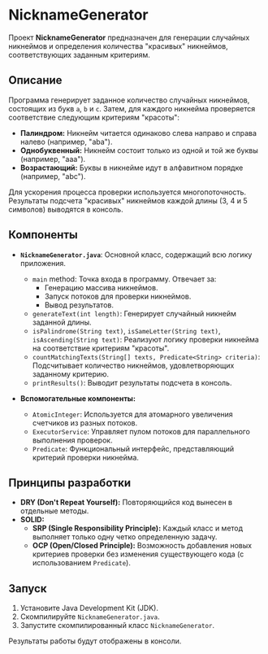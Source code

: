 # NicknameGenerator

Проект **NicknameGenerator** предназначен для генерации случайных никнеймов и определения количества "красивых" никнеймов, соответствующих заданным критериям.

## Описание

Программа генерирует заданное количество случайных никнеймов, состоящих из букв `a`, `b` и `c`. Затем, для каждого никнейма проверяется соответствие следующим критериям "красоты":

*   **Палиндром:** Никнейм читается одинаково слева направо и справа налево (например, "aba").
*   **Однобуквенный:** Никнейм состоит только из одной и той же буквы (например, "aaa").
*   **Возрастающий:** Буквы в никнейме идут в алфавитном порядке (например, "abc").

Для ускорения процесса проверки используется многопоточность. Результаты подсчета "красивых" никнеймов каждой длины (3, 4 и 5 символов) выводятся в консоль.

## Компоненты

*   **`NicknameGenerator.java`**: Основной класс, содержащий всю логику приложения.
    *   `main` method: Точка входа в программу. Отвечает за:
        *   Генерацию массива никнеймов.
        *   Запуск потоков для проверки никнеймов.
        *   Вывод результатов.
    *   `generateText(int length)`: Генерирует случайный никнейм заданной длины.
    *   `isPalindrome(String text)`, `isSameLetter(String text)`, `isAscending(String text)`: Реализуют логику проверки никнейма на соответствие критериям "красоты".
    *   `countMatchingTexts(String[] texts, Predicate<String> criteria)`: Подсчитывает количество никнеймов, удовлетворяющих заданному критерию.
    *   `printResults()`: Выводит результаты подсчета в консоль.

*   **Вспомогательные компоненты:**
    *   `AtomicInteger`: Используется для атомарного увеличения счетчиков из разных потоков.
    *   `ExecutorService`: Управляет пулом потоков для параллельного выполнения проверок.
    *   `Predicate`: Функциональный интерфейс, представляющий критерий проверки никнейма.

## Принципы разработки

*   **DRY (Don't Repeat Yourself):** Повторяющийся код вынесен в отдельные методы.
*   **SOLID:**
    *   **SRP (Single Responsibility Principle):** Каждый класс и метод выполняет только одну четко определенную задачу.
    *   **OCP (Open/Closed Principle):** Возможность добавления новых критериев проверки без изменения существующего кода (с использованием `Predicate`).

## Запуск

1.  Установите Java Development Kit (JDK).
2.  Скомпилируйте `NicknameGenerator.java`.
3.  Запустите скомпилированный класс `NicknameGenerator`.

Результаты работы будут отображены в консоли.
